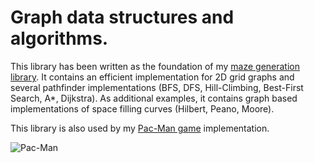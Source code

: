 # Graph data structures and algorithms.

This library has been written as the foundation of my [maze generation library](https://github.com/armin-reichert/mazes). It contains an efficient implementation for 2D grid graphs and several pathfinder implementations (BFS, DFS, Hill-Climbing, Best-First Search, A*, Dijkstra). As additional examples, it contains graph based implementations of space filling curves (Hilbert, Peano, Moore).

This library is also used by my [Pac-Man game](https://github.com/armin-reichert/pacman) implementation.

![Pac-Man](https://github.com/armin-reichert/pacman/blob/master/doc/pacman-pathfinding.png)
